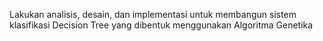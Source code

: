 Lakukan analisis, desain, dan implementasi untuk membangun sistem klasifikasi Decision Tree yang dibentuk menggunakan Algoritma Genetika
